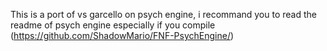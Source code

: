 This is a port of vs garcello on psych engine, i recommand you to read the readme of psych engine especially if you compile (https://github.com/ShadowMario/FNF-PsychEngine/)

